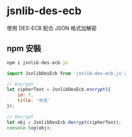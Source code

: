 # jsnlib-des-ecb
使用 DES-ECB 配合 JSON 格式加解密

## npm 安裝
````javascript
npm i jsnlib-des-ecb.js
````


````javascript
import JsnlibDesEcb from 'jsnlib-des-ecb.js';

// Encrypt
let cipherText = JsnlibDesEcb.encrypt({
    id: 7,
    title: '中文'
});

// Decrypt
let obj = JsnlibDesEcb.decrypt(cipherText);
console.log(obj);
````